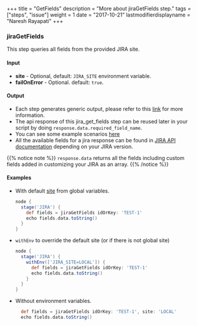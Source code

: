 +++
title = "GetFields"
description = "More about jiraGetFields step."
tags = ["steps", "issue"]
weight = 1
date = "2017-10-21"
lastmodifierdisplayname = "Naresh Rayapati"
+++

### jiraGetFields

This step queries all fields from the provided JIRA site.

#### Input

* **site** - Optional, default: `JIRA_SITE` environment variable.
* **failOnError** - Optional. default: `true`.

#### Output

* Each step generates generic output, please refer to this [link](config.html#common-response--error-handling) for more information.
* The api response of this jira_get_fields step can be reused later in your script by doing `response.data.required_field_name`.
* You can see some example scenarios [here](https://jenkinsci.github.io/jira-steps-plugin/common_usages.html)
* All the available fields for a jira response can be found in [JIRA API documentation](https://docs.atlassian.com/jira/REST/) depending on your JIRA version.

{{% notice note %}}
`response.data` returns all the fields including custom fields added in customizing your JIRA as an array.
{{% /notice %}}

#### Examples

* With default [site](config#environment-variables) from global variables.

    ```groovy
    node {
      stage('JIRA') {
        def fields = jiraGetFields idOrKey: 'TEST-1'
        echo fields.data.toString()
      }
    }
    ```
* `withEnv` to override the default site (or if there is not global site)

    ```groovy
    node {
      stage('JIRA') {
        withEnv(['JIRA_SITE=LOCAL']) {
          def fields = jiraGetFields idOrKey: 'TEST-1'
          echo fields.data.toString()
        }
      }
    }
    ```
* Without environment variables.

    ```groovy
      def fields = jiraGetFields idOrKey: 'TEST-1', site: 'LOCAL'
      echo fields.data.toString()
    ```
